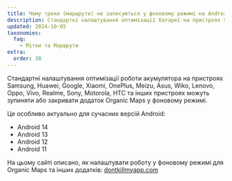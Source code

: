 ```yaml
---
title: Чому треки (маршрути) не записуються у фоновому режимі на Android?
description: Стандартні налаштування оптимізації батареї на пристроях Samsung, Huawei, Google, Xiaomi, OnePlus, Meizu, Asus, Wiko, Lenovo, Oppo, Vivo, Realme, Sony, Motorola, HTC та інших пристроях можуть зупинити або закрити додаток Organic Maps у фоновому режимі.
updated: 2024-10-05
taxonomies:
  faq:
    - Мітки та Маршрути
extra:
  order: 30
---
```


Стандартні налаштування оптимізації роботи акумулятора на пристроях Samsung, Huawei, Google, Xiaomi, OnePlus, Meizu, Asus, Wiko, Lenovo, Oppo, Vivo, Realme, Sony, Motorola, HTC та інших пристроях можуть зупиняти або закривати додаток Organic Maps у фоновому режимі.

Це особливо актуально для сучасних версій Android:

- Android 14
- Android 13
- Android 12
- Android 11

На цьому сайті описано, як налаштувати роботу у фоновому режимі для Organic Maps та інших додатків: [dontkillmyapp.com](https://dontkillmyapp.com)

